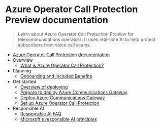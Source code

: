 # Azure Operator Call Protection Preview documentation
> Learn about Azure Operator Call Protection Preview for telecommunications operators. It uses real-time AI to help protect subscribers from voice call scams.
  - [Azure Operator Call Protection documentation](https://learn.microsoft.com/en-us/azure/operator-call-protection/)
  - Overview
    - [What is Azure Operator Call Protection?](https://learn.microsoft.com/en-us/azure/operator-call-protection/overview)
  - Planning
    - [Onboarding and Included Benefits](https://learn.microsoft.com/en-us/azure/operator-call-protection/onboarding)
  - Get started
    - [Overview of deploying](https://learn.microsoft.com/en-us/azure/operator-call-protection/deployment-overview)
    - [Prepare to deploy Azure Communications Gateway](https://learn.microsoft.com/en-us/azure/communications-gateway/prepare-to-deploy?toc=/azure/operator-call-protection/toc.json&bc=/azure/operator-call-protection/breadcrumb/toc.json)
    - [Deploy Azure Communications Gateway](https://learn.microsoft.com/en-us/azure/communications-gateway/deploy?toc=/azure/operator-call-protection/toc.json&bc=/azure/operator-call-protection/breadcrumb/toc.json)
    - [Set up Azure Operator Call Protection](https://learn.microsoft.com/en-us/azure/operator-call-protection/set-up-operator-call-protection)
  - Responsible AI
    - [Responsible AI FAQ](https://learn.microsoft.com/en-us/azure/operator-call-protection/responsible-ai-faq)
    - [Microsoft's responsible AI principles](https://www.microsoft.com/ai/responsible-ai)
